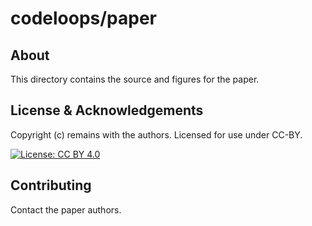 # codeloops/paper

## About

This directory contains the source and figures for the paper.

## License & Acknowledgements

Copyright (c) remains with the authors. Licensed for use under CC-BY.

[![License: CC BY 4.0](https://img.shields.io/badge/License-CC%20BY%204.0-lightgrey.svg)](https://creativecommons.org/licenses/by/4.0/)

## Contributing

Contact the paper authors.